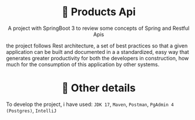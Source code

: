 <h1 align="center">📖 Products Api</h1>
<p align="center">A project with SpringBoot 3 to review some concepts of Spring and Restful Apis</p>

the project follows Rest architecture, a set of best practices
so that a given application can be built and documented in a
a standardized, easy way that generates greater productivity for both
the developers in construction, how much for the consumption of this application
by other systems.

<h1 align="center">📄  Other details</h1>

To develop the project, i have used:
`JDK 17`, `Maven`, `Postman`, `PgAdmin 4 (Postgres)`, `IntelliJ`

